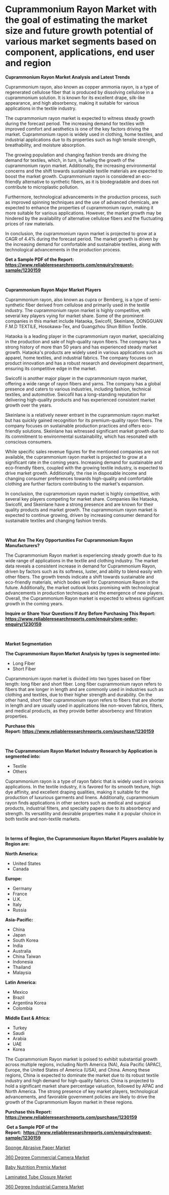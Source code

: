 <p><h1>Cuprammonium Rayon Market with the goal of estimating the market size and future growth potential of various market segments based on component, applications, end user and region</h1></p><p><strong>Cuprammonium Rayon Market Analysis and Latest Trends</strong></p>
<p><p>Cuprammonium rayon, also known as copper ammonia rayon, is a type of regenerated cellulose fiber that is produced by dissolving cellulose in a cuprammonium solution. It is known for its excellent drape, silk-like appearance, and high absorbency, making it suitable for various applications in the textile industry.</p><p>The cuprammonium rayon market is expected to witness steady growth during the forecast period. The increasing demand for textiles with improved comfort and aesthetics is one of the key factors driving the market. Cuprammonium rayon is widely used in clothing, home textiles, and industrial applications due to its properties such as high tensile strength, breathability, and moisture absorption.</p><p>The growing population and changing fashion trends are driving the demand for textiles, which, in turn, is fueling the growth of the cuprammonium rayon market. Additionally, the increasing environmental concerns and the shift towards sustainable textile materials are expected to boost the market growth. Cuprammonium rayon is considered an eco-friendly alternative to synthetic fibers, as it is biodegradable and does not contribute to microplastic pollution.</p><p>Furthermore, technological advancements in the production process, such as improved spinning techniques and the use of advanced chemicals, are expected to enhance the properties of cuprammonium rayon, making it more suitable for various applications. However, the market growth may be hindered by the availability of alternative cellulose fibers and the fluctuating prices of raw materials.</p><p>In conclusion, the cuprammonium rayon market is projected to grow at a CAGR of 4.4% during the forecast period. The market growth is driven by the increasing demand for comfortable and sustainable textiles, along with technological advancements in the production process.</p></p>
<p><strong>Get a Sample PDF of the Report:&nbsp; <a href="https://www.reliableresearchreports.com/enquiry/request-sample/1230159">https://www.reliableresearchreports.com/enquiry/request-sample/1230159</a></strong></p>
<p>&nbsp;</p>
<p><strong>Cuprammonium Rayon Major Market Players</strong></p>
<p><p>Cuprammonium rayon, also known as cupra or Bemberg, is a type of semi-synthetic fiber derived from cellulose and primarily used in the textile industry. The cuprammonium rayon market is highly competitive, with several key players vying for market share. Some of the prominent companies in this market include Hataoka, Swicofil, Skeinlane, DONGGUAN F.M.D TEXTILE, Hosokawa-Tex, and Guangzhou Shun Billion Textile.</p><p>Hataoka is a leading player in the cuprammonium rayon market, specializing in the production and sale of high-quality rayon fibers. The company has a strong history of more than 50 years and has experienced steady market growth. Hataoka's products are widely used in various applications such as apparel, home textiles, and industrial fabrics. The company focuses on product innovation and has a robust research and development department, ensuring its competitive edge in the market.</p><p>Swicofil is another major player in the cuprammonium rayon market, offering a wide range of rayon fibers and yarns. The company has a global presence and caters to various industries, including fashion, technical textiles, and automotive. Swicofil has a long-standing reputation for delivering high-quality products and has experienced consistent market growth over the years.</p><p>Skeinlane is a relatively newer entrant in the cuprammonium rayon market but has quickly gained recognition for its premium-quality rayon fibers. The company focuses on sustainable production practices and offers eco-friendly solutions. Skeinlane has witnessed significant market growth due to its commitment to environmental sustainability, which has resonated with conscious consumers.</p><p>While specific sales revenue figures for the mentioned companies are not available, the cuprammonium rayon market is projected to grow at a significant rate in the coming years. Increasing demand for sustainable and eco-friendly fibers, coupled with the growing textile industry, is expected to drive market growth. Additionally, the rise in disposable income and changing consumer preferences towards high-quality and comfortable clothing are further factors contributing to the market's expansion.</p><p>In conclusion, the cuprammonium rayon market is highly competitive, with several key players competing for market share. Companies like Hataoka, Swicofil, and Skeinlane have a strong presence and are known for their quality products and market growth. The cuprammonium rayon market is expected to continue growing, driven by increasing consumer demand for sustainable textiles and changing fashion trends.</p></p>
<p>&nbsp;</p>
<p><strong>What Are The Key Opportunities For Cuprammonium Rayon Manufacturers?</strong></p>
<p><p>The Cuprammonium Rayon market is experiencing steady growth due to its wide range of applications in the textile and clothing industry. The market data reveals a consistent increase in demand for Cuprammonium Rayon, driven by factors such as its softness, luster, and ability to blend easily with other fibers. The growth trends indicate a shift towards sustainable and eco-friendly materials, which bodes well for Cuprammonium Rayon in the future. Additionally, the market outlook looks promising with technological advancements in production techniques and the emergence of new players. Overall, the Cuprammonium Rayon market is expected to witness significant growth in the coming years.</p></p>
<p><strong>Inquire or Share Your Questions If Any Before Purchasing This Report: <a href="https://www.reliableresearchreports.com/enquiry/pre-order-enquiry/1230159">https://www.reliableresearchreports.com/enquiry/pre-order-enquiry/1230159</a></strong></p>
<p>&nbsp;</p>
<p><strong>Market Segmentation</strong></p>
<p><strong>The Cuprammonium Rayon Market Analysis by types is segmented into:</strong></p>
<p><ul><li>Long Fiber</li><li>Short Fiber</li></ul></p>
<p><p>Cuprammonium rayon market is divided into two types based on fiber length: long fiber and short fiber. Long fiber cuprammonium rayon refers to fibers that are longer in length and are commonly used in industries such as clothing and textiles, due to their higher strength and durability. On the other hand, short fiber cuprammonium rayon refers to fibers that are shorter in length and are usually used in applications like non-woven fabrics, filters, and medical products, as they provide better absorbency and filtration properties.</p></p>
<p><strong>Purchase this Report:&nbsp;<a href="https://www.reliableresearchreports.com/purchase/1230159">https://www.reliableresearchreports.com/purchase/1230159</a></strong></p>
<p>&nbsp;</p>
<p><strong>The Cuprammonium Rayon Market Industry Research by Application is segmented into:</strong></p>
<p><ul><li>Textile</li><li>Others</li></ul></p>
<p><p>Cuprammonium rayon is a type of rayon fabric that is widely used in various applications. In the textile industry, it is favored for its smooth texture, high dye affinity, and excellent draping qualities, making it suitable for the production of luxurious garments and linens. Additionally, cuprammonium rayon finds applications in other sectors such as medical and surgical products, industrial filters, and specialty papers due to its absorbency and strength. Its versatility and desirable properties make it a popular choice in both textile and non-textile markets.</p></p>
<p>&nbsp;</p>
<p><strong>In terms of Region, the Cuprammonium Rayon Market Players available by Region are:</strong></p>
<p>
    <p> <strong> North America: </strong>
        <ul>
            <li>United States</li>
            <li>Canada</li>
        </ul>
        </p> 
    <p> <strong> Europe: </strong>
        <ul>
            <li>Germany</li>
            <li>France</li>
            <li>U.K.</li>
            <li>Italy</li>
            <li>Russia</li>
        </ul>
        </p> 
    <p> <strong> Asia-Pacific: </strong>
        <ul>
            <li>China</li>
            <li>Japan</li>
            <li>South Korea</li>
            <li>India</li>
            <li>Australia</li>
            <li>China Taiwan</li>
            <li>Indonesia</li>
            <li>Thailand</li>
            <li>Malaysia</li>
        </ul>
        </p> 
    <p> <strong> Latin America: </strong>
        <ul>
            <li>Mexico</li>
            <li>Brazil</li>
            <li>Argentina Korea</li>
            <li>Colombia</li>
        </ul>
        </p> 
    <p> <strong> Middle East & Africa: </strong>
        <ul>
            <li>Turkey</li>
            <li>Saudi</li>
            <li>Arabia</li>
            <li>UAE</li>
            <li>Korea</li>
        </ul>
    </p>
    </p>
<p><p>The Cuprammonium Rayon market is poised to exhibit substantial growth across multiple regions, including North America (NA), Asia Pacific (APAC), Europe, the United States of America (USA), and China. Among these regions, China is expected to dominate the market due to its robust textile industry and high demand for high-quality fabrics. China is projected to hold a significant market share percentage valuation, followed by APAC and North America. The strong presence of key market players, technological advancements, and favorable government policies are likely to drive the growth of the Cuprammonium Rayon market in these regions.</p></p>
<p><strong>Purchase this Report: <a href="https://www.reliableresearchreports.com/purchase/1230159">https://www.reliableresearchreports.com/purchase/1230159</a></strong></p>
<p>&nbsp;<strong>Get a Sample PDF of the Report:&nbsp;&nbsp;<a href="https://www.reliableresearchreports.com/enquiry/request-sample/1230159">https://www.reliableresearchreports.com/enquiry/request-sample/1230159</a></strong></p>
<p><strong></strong></p>
<p><p><a href="https://medium.com/@half.skull.am/sponge-abrasive-paper-market-insights-into-market-cagr-market-trends-and-growth-strategies-4316058c5bbf">Sponge Abrasive Paper Market</a></p><p><a href="https://medium.com/@sight.lens.slot/360-degree-commercial-camera-market-insight-market-trends-growth-forecasted-from-2023-to-2030-e1192c195eee">360 Degree Commercial Camera Market</a></p><p><a href="https://medium.com/@primeyash92/baby-nutrition-premix-market-comprehensive-assessment-by-type-application-and-geography-8ee0e66edd0b">Baby Nutrition Premix Market</a></p><p><a href="https://medium.com/@there.mix.bring/laminated-tube-closure-market-research-report-its-history-and-forecast-2023-to-2030-7b4a64e77cfc">Laminated Tube Closure Market</a></p><p><a href="https://medium.com/@favor.look.seal/360-degree-industrial-camera-market-trends-and-market-analysis-forecasted-for-period-2023-2030-59282df720ad">360 Degree Industrial Camera Market</a></p></p>